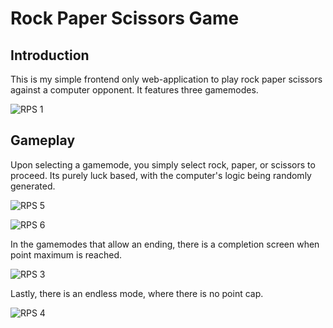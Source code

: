 # Rock Paper Scissors Game

## Introduction

This is my simple frontend only web-application to play rock paper scissors against a computer opponent. It features three gamemodes.

![RPS 1](https://github.com/user-attachments/assets/452ea845-2243-4a1c-a1f6-f47ec31c32cd)

## Gameplay

Upon selecting a gamemode, you simply select rock, paper, or scissors to proceed. Its purely luck based, with the computer's logic being randomly generated.

![RPS 5](https://github.com/user-attachments/assets/d95efe7c-8767-4976-8d36-920eec3c7674)

![RPS 6](https://github.com/user-attachments/assets/2bc9b25e-ec16-42f9-a0c1-375b162ae113)

In the gamemodes that allow an ending, there is a completion screen when point maximum is reached.

![RPS 3](https://github.com/user-attachments/assets/4ece2ee4-4160-4e63-a8fd-052fdbddb861)

Lastly, there is an endless mode, where there is no point cap.

![RPS 4](https://github.com/user-attachments/assets/900e2b8f-3cf7-4330-ade6-264eeab02834)
